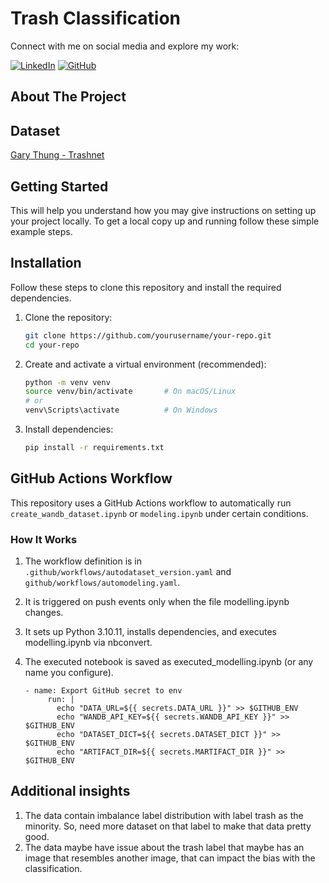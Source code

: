 # Trash Classification

Connect with me on social media and explore my work:

[![LinkedIn](https://img.shields.io/badge/LinkedIn-Connect-blue?style=flat-square&logo=linkedin)](https://www.linkedin.com/in/agungadipurwa)
[![GitHub](https://img.shields.io/badge/GitHub-Follow-181717?style=flat-square&logo=github)](https://github.com/agungadipurwa)


## About The Project

## Dataset
[Gary Thung - Trashnet](http://www.github.com/garythung/trashnet)

## Getting Started

This will help you understand how you may give instructions on setting up your project locally.
To get a local copy up and running follow these simple example steps.

## Installation
Follow these steps to clone this repository and install the required dependencies.
1. Clone the repository:
   ```bash
   git clone https://github.com/yourusername/your-repo.git
   cd your-repo
   ```
2. Create and activate a virtual environment (recommended):
   ```bash
   python -m venv venv
   source venv/bin/activate       # On macOS/Linux
   # or
   venv\Scripts\activate          # On Windows
   ```

3. Install dependencies:
   ```bash
   pip install -r requirements.txt
   ```

## GitHub Actions Workflow
This repository uses a GitHub Actions workflow to automatically run `create_wandb_dataset.ipynb` or `modeling.ipynb` under certain conditions.

### How It Works
1. The workflow definition is in `.github/workflows/autodataset_version.yaml` and `github/workflows/automodeling.yaml`.
2. It is triggered on push events only when the file modelling.ipynb changes.
3. It sets up Python 3.10.11, installs dependencies, and executes modelling.ipynb via nbconvert.
4. The executed notebook is saved as executed_modelling.ipynb (or any name you configure).

   ```
   - name: Export GitHub secret to env
        run: |
          echo "DATA_URL=${{ secrets.DATA_URL }}" >> $GITHUB_ENV
          echo "WANDB_API_KEY=${{ secrets.WANDB_API_KEY }}" >> $GITHUB_ENV
          echo "DATASET_DICT=${{ secrets.DATASET_DICT }}" >> $GITHUB_ENV
          echo "ARTIFACT_DIR=${{ secrets.MARTIFACT_DIR }}" >> $GITHUB_ENV
   ```

## Additional insights
1. The data contain imbalance label distribution with label trash as the minority. So, need more dataset on that label to make that data pretty good.
2. The data maybe have issue about the trash label that maybe has an image that resembles another image, that can impact the bias with the classification.
